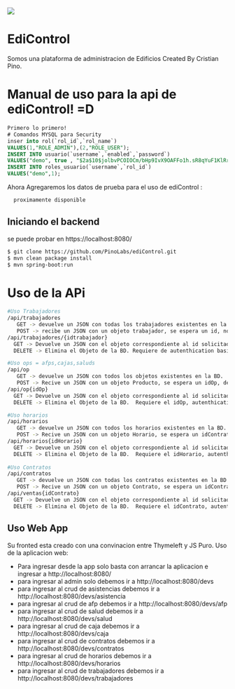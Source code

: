 # <img src="https://i.ibb.co/gmGz0Qd/success.png">
# EdiControl

Somos una plataforma de administracion de Edificios
Created By Cristian Pino.

# Manual de uso para la api de ediControl! =D 
```sql
Primero lo primero!
# Comandos MYSQL para Security
inser into rol(`rol_id`,`rol_name`)
VALUES(1,"ROLE_ADMIN"),(2,"ROLE_USER");
INSERT INTO usuario(`username`,`enabled`,`password`)
VALUES("demo", true , "$2a$10$jolbvPCOIOCm/bHp9IvX9OAFFo1h.sR8qYuF1KlRrFRAslOA4NfjS");
INSERT INTO roles_usuario(`username`,`rol_id`)
VALUES("demo",1);
```

Ahora Agregaremos los datos de prueba para el uso de ediControl :

```sql
  proximamente disponible
```

## Iniciando el backend
  se puede probar en https://localhost:8080/
```bash
$ git clone https://github.com/PinoLabs/ediControl.git
$ mvn clean package install
$ mvn spring-boot:run
```
# Uso de la APi
  ```bash
  #Uso Trabajadores
 /api/trabajadores
     GET -> devuelve un JSON con todas los trabajadores existentes en la BD.
     POST -> recibe un JSON con un objeto trabajador, se espera un id, nombre, apellido, rut,correo,direccion,idAfp,idCaja,idSalud,numeroCargas,nombre,telefono. . Requiere de autenthication basic en su header y no-cors para la version en linea
 /api/trabajadores/{idtrabajador}
    GET -> Devuelve un JSON con el objeto correspondiente al id solicitado. Requiere el idTrabajador, autenthication basic en su header y no-cors para la version en linea.
    DELETE -> Elimina el Objeto de la BD. Requiere de autenthication basic en su header y no-cors para la version en linea.
  
  #Uso ops = afps,cajas,saluds
 /api/op
     GET -> devuelve un JSON con todos los objetos existentes en la BD.
     POST -> Recive un JSON con un objeto Producto, se espera un idOp, descuento y nombre. Requiere de autenthication basic en su header y no-cors para la version en linea
 /api/op{idOp}
    GET -> Devuelve un JSON con el objeto correspondiente al id solicitado. Requiere el idOp, autenthication basic en su header y no-cors para la version en linea.
    DELETE -> Elimina el Objeto de la BD.  Requiere el idOp, autenthication basic en su header y no-cors para la version en linea.
  
  #Uso horarios
  /api/horarios
     GET -> devuelve un JSON con todos los horarios existentes en la BD.
     POST -> Recive un JSON con un objeto Horario, se espera un idContrato, horaSemanal, horario y sueldo. Requiere de autenthication basic en su header y no-cors para la version en linea
 /api/horarios{idHorario}
    GET -> Devuelve un JSON con el objeto correspondiente al id solicitado. Requiere el idHorario, autenthication basic en su header y no-cors para la version en linea.
    DELETE -> Elimina el Objeto de la BD.  Requiere el idHorario, autenthication basic en su header y no-cors para la version en linea.
    
  #Uso Contratos
  /api/contratos
     GET -> devuelve un JSON con todas los contratos existentes en la BD.
     POST -> Recive un JSON con un objeto Contrato, se espera un idContrato, inicioContrato, terminoContrato, idHorario y idTrabajador. Requiere de autenthication basic en su header y no-cors para la version en linea
 /api/ventas{idContrato}
    GET -> Devuelve un JSON con el objeto correspondiente al id solicitado. Requiere el idContrato, autenthication basic en su header y no-cors para la version en linea.
    DELETE -> Elimina el Objeto de la BD.  Requiere el idContrato, autenthication basic en su header y no-cors para la version en linea.
  
```

## Uso Web App
Su fronted esta creado con una convinacion entre Thymeleft y JS Puro.
Uso de la aplicacion web:
- Para ingresar desde la app solo basta con arrancar la aplicacion e ingresar a http://localhost:8080/
- para ingresar al admin solo debemos ir a http://localhost:8080/devs
- para ingresar al crud de asistencias debemos ir a http://localhost:8080/devs/asistencia
- para ingresar al crud de afp debemos ir a http://localhost:8080/devs/afp
- para ingresar al crud de salud debemos ir a http://localhost:8080/devs/salud
- para ingresar al crud de caja debemos ir a http://localhost:8080/devs/caja
- para ingresar al crud de contratos debemos ir a http://localhost:8080/devs/contratos
- para ingresar al crud de horarios debemos ir a http://localhost:8080/devs/horarios
- para ingresar al crud de trabajadores debemos ir a http://localhost:8080/devs/trabajadores
